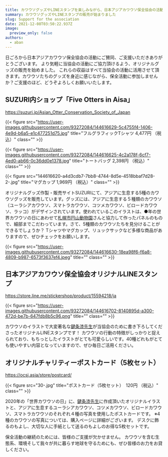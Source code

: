 ```yaml
---
title: カワウソグッズやLINEスタンプを楽しみながら、日本アジアカワウソ保全協会の活動の支援にご協力ください
summary: カワウソグッズやLINEスタンプの販売が始まりました
slug: Support for the association
date: 2021-12-08T03:50:22.937Z
image:
  preview_only: false
authors:
  - aban
---
```

日ごろから日本アジアカワウソ保全協会の活動にご賛同、ご支援いただきありがとうございます。
より気軽に当協会の活動にご協力頂けるよう、オリジナルグッズの販売を始めました。
これらの収益はすべて当協会の活動に活用させて頂きます。カワウソたちのグッズを身近に感じながら、保全活動に参加しませんか？ご支援のほど、どうぞよろしくお願いいたします。

## SUZURI内ショップ「Five Otters in Aisa」

<https://suzuri.jp/Asian_Otter_Conservation_Society_of_Japan>

{{< figure src="https://user-images.githubusercontent.com/93272084/144616629-5c4755f4-1406-4e9d-b6a5-e1c477251d75.jpg" title="フルグラフィックTシャツ 4,477円 （税込）" class="" >}}

{{< figure src="https://user-images.githubusercontent.com/93272084/144616625-4c2a178f-6cf7-4ed0-ab66-0c36dd0e1378.jpg" title="トートバッグ 2,398円 （税込）" class="" >}}

{{< figure src="144616620-a4d3cdb7-7bb8-4744-8d5e-4518bbaf7d28-2-.jpg" title="マグカップ 1,969円 （税込）" class="" >}}

オリジナルグッズ作製・販売サイトSUZURIにて、アジアに生息する5種のカワウソグッズを販売しています。グッズには、アジアに生息する５種類のカワウソ（ユーラシアカワウソ、スマトラカワウソ、コツメカワウソ、ビロードカワウソ、ラッコ）がデザインされています。使われているこのイラストは、●年の世界カワウソの日にあわせて[札幌市円山動物園](https://www.city.sapporo.jp/zoo/)さんと協力して作ったパネルのもので、細部までこだわっています。さて、5種類のカワウソたちを見分けることができるでしょうか？
Tシャツやマグカップ、リュックサックなど多様な商品がありますので、ぜひチェックをお願いします。

{{< figure src="https://user-images.githubusercontent.com/93272084/144616630-18ea98f6-f6a8-4809-b987-6573f3637ef4.jpeg" title="" class="" >}}

## 日本アジアカワウソ保全協会オリジナルLINEスタンプ

<https://store.line.me/stickershop/product/15594218/ja>

{{< figure src="https://user-images.githubusercontent.com/93272084/144616702-8140895d-a300-472d-be7b-647fdb8b5c96.png" title="" class="" >}}

カワウソのイラストで大変著名な[鍵条漆先生](https://twitter.com/kagijouurushi)が当協会のために書き下ろしてくださったオリジナルLINEスタンプです！
カワウソの行動の特徴がしっかりと捉えられており、もちっとしたイラストがとても可愛らしいです。40種どれもがとても使いやすい内容となっていますので、ぜひ毎日ご活用ください。

## オリジナルチャリティーポストカード（5枚セット）

<https://ocsj.asia/store/postcard/>

{{< figure src="30-.jpg" title="ポストカード（5枚セット）　120円 （税込）" class="" >}}

2020年の「世界カワウソの日」に、[鍵条漆先生](https://twitter.com/kagijouurushi)に作成頂いたオリジナルイラストと、アジアに生息するユーラシアカワウソ、コツメカワウソ、ビロードカワウソ、スマトラカワウソのそれぞれ４種の写真を使用したポストカードです。
※4種のカワウソの写真については、購入ページに詳細がございます。
デスクに飾るのもよし、大切な人に手紙として送るのもよしのお得な5枚セットです。

保全活動の継続のためには、皆様のご支援が欠かせません。 カワウソを含む生態系、環境そして我々が共に暮らす地球を守るためにも、ぜひ皆様のお力をお貸しください。